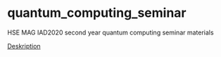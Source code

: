 # quantum_computing_seminar
HSE MAG IAD2020 second year quantum computing seminar materials


[Deskription](report/Quantum%20Computing_%20Minimum%20Search%20by%20Groover%20algorithm.pdf)
